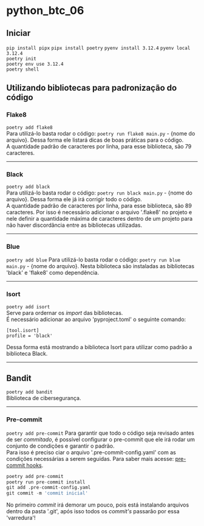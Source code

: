 # python_btc_06
## Iniciar
`pip install pipx`
`pipx install poetry`
`pyenv install 3.12.4`
`pyenv local 3.12.4`  
`poetry init`  
`poetry env use 3.12.4`  
`poetry shell`

## Utilizando bibliotecas para padronização do código
### Flake8
`poetry add flake8`  
Para utilizá-lo basta rodar o código: `poetry run flake8 main.py` - {nome do arquivo}. Dessa forma ele listará dicas de boas práticas para o código.  
A quantidade padrão de caracteres por linha, para esse biblioteca, são 79 caracteres.

---

### Black
`poetry add black`  
Para utilizá-lo basta rodar o código: `poetry run black main.py` - {nome do arquivo}. Dessa forma ele já irá corrigir todo o código.  
A quantidade padrão de caracteres por linha, para esse biblioteca, são 89 caracteres. Por isso é necessário adicionar o arquivo '.flake8' no projeto e nele definir a quantidade máxima de caracteres dentro de um projeto para não haver discordância entre as bibliotecas utilizadas.

---

### Blue
`poetry add blue`
Para utilizá-lo basta rodar o código: `poetry run blue main.py` - {nome do arquivo}. Nesta biblioteca são instaladas as bibliotecas 'black' e 'flake8' como dependência.

---
### Isort
`poetry add isort`  
Serve para ordernar os *import* das bibliotecas.  
É necessário adicionar ao arquivo 'pyproject.toml' o seguinte comando:  
```
[tool.isort]
profile = 'black'
```
Dessa forma está mostrando a biblioteca Isort para utilizar como padrão a biblioteca Black.

---
## Bandit
`poetry add bandit`  
Biblioteca de cibersegurança.

---

### Pre-commit
`poetry add pre-commit`
Para garantir que todo o código seja revisado antes de ser *commitado*, é possível configurar o pre-commit que ele irá rodar um conjunto de condições e garantir o padrão.  
Para isso é preciso ciar o arquivo '.pre-commit-config.yaml' com as condições necessárias a serem seguidas. Para saber mais acesse: [pre-commit hooks](https://pre-commit.com/hooks.html).
```python
poetry add pre-commit
poetry run pre-commit install
git add .pre-commit-config.yaml
git commit -m 'commit inicial'
```
No primeiro *commit* irá demorar um pouco, pois está instalando arquivos dentro da pasta '.git', após isso todos os *commit's* passarão por essa 'varredura'!
